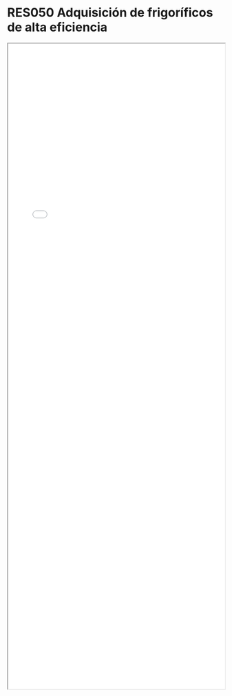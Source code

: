 
# RES050  Adquisición de frigoríficos de alta eficiencia

<iframe src="../RES050  Adquisición de frigoríficos de alta eficiencia.pdf" width="100%" height="1500px"></iframe>

